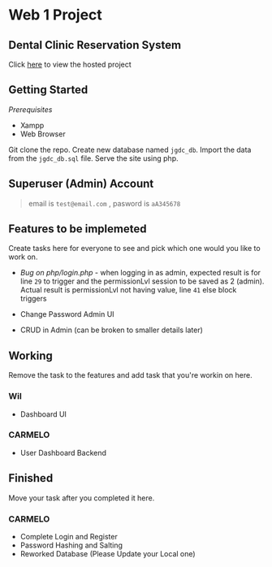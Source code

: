 # Web 1 Project

## Dental Clinic Reservation System

Click [here](https://jgalangdentalclinic.000webhostapp.com/) to view the hosted project

## Getting Started

_Prerequisites_

- Xampp
- Web Browser

Git clone the repo. Create new database named `jgdc_db`. Import the data from the `jgdc_db.sql` file. Serve the site using php.

## Superuser (Admin) Account

> email is `test@email.com` , pasword is `aA345678`

## Features to be implemeted

Create tasks here for everyone to see and pick which one would you like to work on.

- _Bug on php/login.php_ - when logging in as admin, expected result is for line `29` to trigger and the permissionLvl session to be saved as 2 (admin). Actual result is permissionLvl not having value, line `41` else block triggers

- Change Password Admin UI
- CRUD in Admin (can be broken to smaller details later)

## Working

Remove the task to the features and add task that you're workin on here.

### Wil

- Dashboard UI

### CARMELO

- User Dashboard Backend

## Finished

Move your task after you completed it here.

### CARMELO

- Complete Login and Register
- Password Hashing and Salting
- Reworked Database (Please Update your Local one)
